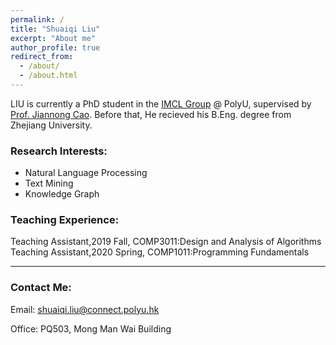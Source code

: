 ```yaml
---
permalink: /
title: "Shuaiqi Liu"
excerpt: "About me"
author_profile: true
redirect_from: 
  - /about/
  - /about.html
---
```


LIU is currently a PhD student in the <a href="https://www4.comp.polyu.edu.hk/~labimcl/index.html" target="_blank">IMCL Group</a> @ PolyU, supervised by <a href="https://www4.comp.polyu.edu.hk/~csjcao/" target="_blank">Prof. Jiannong Cao</a>. Before that, He recieved his B.Eng. degree from Zhejiang University.


### Research Interests:
* Natural Language Processing
* Text Mining
* Knowledge Graph

### Teaching Experience:
Teaching Assistant,2019 Fall, COMP3011:Design and Analysis of Algorithms
Teaching Assistant,2020 Spring, COMP1011:Programming Fundamentals

------

### Contact Me:
Email: shuaiqi.liu@connect.polyu.hk

Office: PQ503, Mong Man Wai Building
